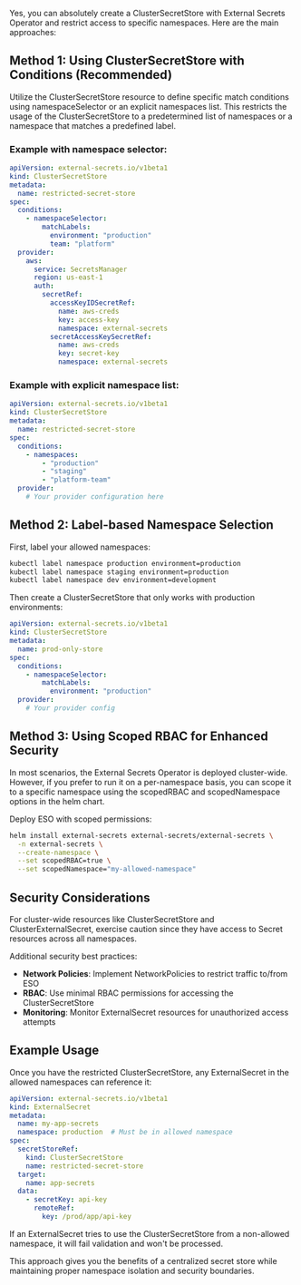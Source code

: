 Yes, you can absolutely create a ClusterSecretStore with External Secrets Operator and restrict access to specific namespaces. Here are the main approaches:

## Method 1: Using ClusterSecretStore with Conditions (Recommended)

Utilize the ClusterSecretStore resource to define specific match conditions using namespaceSelector or an explicit namespaces list. This restricts the usage of the ClusterSecretStore to a predetermined list of namespaces or a namespace that matches a predefined label.

### Example with namespace selector:
```yaml
apiVersion: external-secrets.io/v1beta1
kind: ClusterSecretStore
metadata:
  name: restricted-secret-store
spec:
  conditions:
    - namespaceSelector:
        matchLabels:
          environment: "production"
          team: "platform"
  provider:
    aws:
      service: SecretsManager
      region: us-east-1
      auth:
        secretRef:
          accessKeyIDSecretRef:
            name: aws-creds
            key: access-key
            namespace: external-secrets
          secretAccessKeySecretRef:
            name: aws-creds
            key: secret-key
            namespace: external-secrets
```

### Example with explicit namespace list:
```yaml
apiVersion: external-secrets.io/v1beta1
kind: ClusterSecretStore
metadata:
  name: restricted-secret-store
spec:
  conditions:
    - namespaces:
        - "production"
        - "staging"
        - "platform-team"
  provider:
    # Your provider configuration here
```

## Method 2: Label-based Namespace Selection

First, label your allowed namespaces:
```bash
kubectl label namespace production environment=production
kubectl label namespace staging environment=production
kubectl label namespace dev environment=development
```

Then create a ClusterSecretStore that only works with production environments:
```yaml
apiVersion: external-secrets.io/v1beta1
kind: ClusterSecretStore
metadata:
  name: prod-only-store
spec:
  conditions:
    - namespaceSelector:
        matchLabels:
          environment: "production"
  provider:
    # Your provider config
```

## Method 3: Using Scoped RBAC for Enhanced Security

In most scenarios, the External Secrets Operator is deployed cluster-wide. However, if you prefer to run it on a per-namespace basis, you can scope it to a specific namespace using the scopedRBAC and scopedNamespace options in the helm chart.

Deploy ESO with scoped permissions:
```bash
helm install external-secrets external-secrets/external-secrets \
  -n external-secrets \
  --create-namespace \
  --set scopedRBAC=true \
  --set scopedNamespace="my-allowed-namespace"
```

## Security Considerations

For cluster-wide resources like ClusterSecretStore and ClusterExternalSecret, exercise caution since they have access to Secret resources across all namespaces.

Additional security best practices:
- **Network Policies**: Implement NetworkPolicies to restrict traffic to/from ESO
- **RBAC**: Use minimal RBAC permissions for accessing the ClusterSecretStore
- **Monitoring**: Monitor ExternalSecret resources for unauthorized access attempts

## Example Usage

Once you have the restricted ClusterSecretStore, any ExternalSecret in the allowed namespaces can reference it:

```yaml
apiVersion: external-secrets.io/v1beta1
kind: ExternalSecret
metadata:
  name: my-app-secrets
  namespace: production  # Must be in allowed namespace
spec:
  secretStoreRef:
    kind: ClusterSecretStore
    name: restricted-secret-store
  target:
    name: app-secrets
  data:
    - secretKey: api-key
      remoteRef:
        key: /prod/app/api-key
```

If an ExternalSecret tries to use the ClusterSecretStore from a non-allowed namespace, it will fail validation and won't be processed.

This approach gives you the benefits of a centralized secret store while maintaining proper namespace isolation and security boundaries.